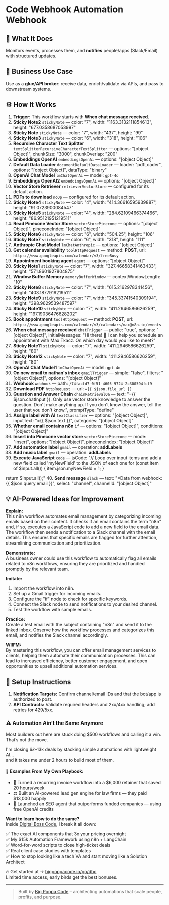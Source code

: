 # Code Webhook Automation Webhook
  ## 🚀 What It Does
  Monitors events, processes them, and **notifies** people/apps (Slack/Email) with structured updates.
  
  ## 💼 Business Use Case
  Use as a **glue/API broker**: receive data, enrich/validate via APIs, and pass to downstream systems.
  
  ## ⚙️ How It Works
  1. **Trigger:** This workflow starts with **When chat message received**.
  2. **Sticky Note2** `stickyNote` — color: "7", width: "1163.3132111854613", height: "677.0358687053997"
3. **Sticky Note** `stickyNote` — color: "7", width: "437", height: "99"
4. **Sticky Note3** `stickyNote` — color: "6", width: "318", height: "106"
5. **Recursive Character Text Splitter** `textSplitterRecursiveCharacterTextSplitter` — options: "[object Object]", chunkSize: "3000", chunkOverlap: "200"
6. **Embeddings OpenAI** `embeddingsOpenAi` — options: "[object Object]"
7. **Default Data Loader** `documentDefaultDataLoader` — loader: "pdfLoader", options: "[object Object]", dataType: "binary"
8. **OpenAI Chat Model** `lmChatOpenAi` — model: `gpt-4o`
9. **Embeddings OpenAI2** `embeddingsOpenAi` — options: "[object Object]"
10. **Vector Store Retriever** `retrieverVectorStore` — configured for its default action.
11. **PDFs to download** `noOp` — configured for its default action.
12. **Sticky Note4** `stickyNote` — color: "4", width: "414.36616595939887", height: "91.0723900084547"
13. **Sticky Note5** `stickyNote` — color: "4", width: "284.62109466374466", height: "86.95121951219511"
14. **Read Pinecone Vector Store** `vectorStorePinecone` — options: "[object Object]", pineconeIndex: "[object Object]"
15. **Sticky Note6** `stickyNote` — color: "6", width: "504.25", height: "106"
16. **Sticky Note7** `stickyNote` — color: "6", width: "318", height: "111"
17. **Anthropic Chat Model** `lmChatAnthropic` — options: "[object Object]"
18. **Get calendar availability** `toolHttpRequest` — method: **POST**, url: `https://www.googleapis.com/calendar/v3/freeBusy`
19. **Appointment booking agent** `agent` — options: "[object Object]"
20. **Sticky Note1** `stickyNote` — color: "7", width: "327.46658341463433", height: "571.8601927804875"
21. **Window Buffer Memory** `memoryBufferWindow` — contextWindowLength: "10"
22. **Sticky Note8** `stickyNote` — color: "7", width: "615.2162978341456", height: "403.1877919219511"
23. **Sticky Note9** `stickyNote` — color: "7", width: "345.33741540309194", height: "398.9629539487597"
24. **Sticky Note10** `stickyNote` — color: "7", width: "411.2946586626259", height: "197.19036476628202"
25. **Book appointment** `toolHttpRequest` — method: **POST**, url: `https://www.googleapis.com/calendar/v3/calendars/max@n8n.io/events`
26. **When chat message received** `chatTrigger` — public: "true", options: "[object Object]", initialMessages: "Hi there! 👋
I can help you schedule an appointment with Max Tkacz. On which day would you like to meet?"
27. **Sticky Note11** `stickyNote` — color: "7", width: "411.2946586626259", height: "80"
28. **Sticky Note12** `stickyNote` — color: "7", width: "411.2946586626259", height: "80"
29. **OpenAI Chat Model1** `lmChatOpenAi` — model: `gpt-4o`
30. **On new email to nathan's inbox** `gmailTrigger` — simple: "false", filters: "[object Object]", options: "[object Object]"
31. **Webhook** `webhook` — path: `/74facfd7-0f51-4605-9724-2c300594fcf9`
32. **Download PDF** `httpRequest` — url: `={{ $json.file_url }}`
33. **Question and Answer Chain** `chainRetrievalQa` — text: "={{ $json.chatInput }}. 
Only use vector store knowledge to answer the question. Don't make anything up. If you don't know the answer, tell the user that you don't know.", promptType: "define"
34. **Assign label with AI** `textClassifier` — options: "[object Object]", inputText: "={{ $json.text }}", categories: "[object Object]"
35. **Whether email contains n8n** `if` — options: "[object Object]", conditions: "[object Object]"
36. **Insert into Pinecone vector store** `vectorStorePinecone` — mode: "insert", options: "[object Object]", pineconeIndex: "[object Object]"
37. **Add automation label** `gmail` — operation: **addLabels**
38. **Add music label** `gmail` — operation: **addLabels**
39. **Execute JavaScript** `code` — jsCode: "// Loop over input items and add a new field called 'myNewField' to the JSON of each one
for (const item of $input.all()) {
 item.json.myNewField = 1;
}

return $input.all();"
40. **Send message** `slack` — text: "=Data from webhook: {{ $json.query.email }}", select: "channel", channelId: "[object Object]"
  
  ## 💡 AI-Powered Ideas for Improvement
  **Explain:**  
This n8n workflow automates email management by categorizing incoming emails based on their content. It checks if an email contains the term "n8n" and, if so, executes a JavaScript code to add a new field to the email data. The workflow then sends a notification to a Slack channel with the email details. This ensures that specific emails are flagged for further attention, streamlining communication and prioritization.

**Demonstrate:**  
A business owner could use this workflow to automatically flag all emails related to n8n workflows, ensuring they are prioritized and handled promptly by the relevant team.

**Imitate:**  
1. Import the workflow into n8n.  
2. Set up a Gmail trigger for incoming emails.  
3. Configure the "if" node to check for specific keywords.  
4. Connect the Slack node to send notifications to your desired channel.  
5. Test the workflow with sample emails.

**Practice:**  
Create a test email with the subject containing "n8n" and send it to the linked inbox. Observe how the workflow processes and categorizes this email, and notifies the Slack channel accordingly.

**WIIFM:**  
By mastering this workflow, you can offer email management services to clients, helping them automate their communication processes. This can lead to increased efficiency, better customer engagement, and open opportunities to upsell additional automation services.
  
  ## 🔧 Setup Instructions
  1. **Notification Targets:** Confirm channel/email IDs and that the bot/app is authorized to post.
2. **API Contracts:** Validate required headers and 2xx/4xx handling; add retries for 429/5xx.
  
### ⚠️ Automation Ain’t the Same Anymore

Most builders out here are stuck doing $500 workflows and calling it a win.  
That’s not the move.  

I'm closing $6k–$13k deals by stacking simple automations with lightweight AI...  
and it takes me under 2 hours to build most of them.

#### 🧠 Examples From My Own Playbook:
- 🔁 Turned a recurring invoice workflow into a $6,000 retainer that saved 20 hours/week  
- ⚖️ Built an AI-powered lead gen engine for law firms — they paid $13,000 happily  
- 🚀 Launched an SEO agent that outperforms funded companies — using free OpenAI credits  

**Want to learn how to do the same?**  
Inside [Digital Boss Code](https://bigpoppacode.io/go/dbc), I break it all down:

✅ The exact AI components that 3x your pricing overnight  
✅ My $15k Automation Framework using n8n + LangChain  
✅ Word-for-word scripts to close high-ticket deals  
✅ Real client case studies with templates  
✅ How to stop looking like a tech VA and start moving like a Solution Architect  

🔥 Get started at → [bigpoppacode.io/go/dbc](https://bigpoppacode.io/go/dbc)  
Limited time access, early birds get the best bonuses.

---
> Built by [Big Poppa Code](https://bigpoppacode.io) – architecting automations that scale people, profits, and purpose.
  